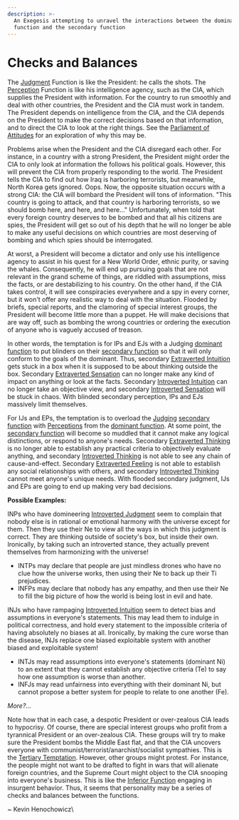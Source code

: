 ```yaml
---
description: >-
  An Exegesis attempting to unravel the interactions between the dominant
  function and the secondary function
---
```


# Checks and Balances

The [Judgment](../fundamentals/function-attitude/judgement/) Function is like the President: he calls the shots. The [Perception](../fundamentals/function-attitude/perception/) Function is like his intelligence agency, such as the CIA, which supplies the President with information. For the country to run smoothly and deal with other countries, the President and the CIA must work in tandem. The President depends on intelligence from the CIA, and the CIA depends on the President to make the correct decisions based on that information, and to direct the CIA to look at the right things. See the [Parliament of Attitudes](../exegeses-and-hypotheses/parliament-of-attitudes.md) for an exploration of why this may be.

Problems arise when the President and the CIA disregard each other. For instance, in a country with a strong President, the President might order the CIA to only look at information the follows his political goals. However, this will prevent the CIA from properly responding to the world. The President tells the CIA to find out how Iraq is harboring terrorists, but meanwhile, North Korea gets ignored. Oops. Now, the opposite situation occurs with a strong CIA: the CIA will bombard the President will tons of information. "This country is going to attack, and that country is harboring terrorists, so we should bomb here, and here, and here..." Unfortunately, when told that every foreign country deserves to be bombed and that all his citizens are spies, the President will get so out of his depth that he will no longer be able to make any useful decisions on which countries are most deserving of bombing and which spies should be interrogated.

At worst, a President will become a dictator and only use his intelligence agency to assist in his quest for a New World Order, ethnic purity, or saving the whales. Consequently, he will end up pursuing goals that are not relevant in the grand scheme of things, are riddled with assumptions, miss the facts, or are destabilizing to his country. On the other hand, if the CIA takes control, it will see conspiracies everywhere and a spy in every corner, but it won't offer any realistic way to deal with the situation. Flooded by briefs, special reports, and the clamoring of special interest groups, the President will become little more than a puppet. He will make decisions that are way off, such as bombing the wrong countries or ordering the execution of anyone who is vaguely accused of treason.

In other words, the temptation is for IPs and EJs with a Judging [dominant function](../fundamentals/function-attitude/cognitive-stack/dominant-function.md) to put blinders on their [secondary function](../fundamentals/function-attitude/cognitive-stack/secondary-function/) so that it will only conform to the goals of the dominant. Thus, secondary [Extraverted Intuition](../fundamentals/function-attitude/perception/intuition/extraverted-intuition-ne.md) gets stuck in a box when it is supposed to be about thinking outside the box. Secondary [Extraverted Sensation](../fundamentals/function-attitude/perception/sensation/extraverted-sensation-se.md) can no longer make any kind of impact on anything or look at the facts. Secondary [Introverted Intuition](../fundamentals/function-attitude/perception/intuition/introverted-intuition-ni.md) can no longer take an objective view, and secondary [Introverted Sensation](../fundamentals/function-attitude/perception/sensation/introverted-sensation-si.md) will be stuck in chaos. With blinded secondary perception, IPs and EJs massively limit themselves.

For IJs and EPs, the temptation is to overload the [Judging](../fundamentals/function-attitude/judgement/) [secondary function](../fundamentals/function-attitude/cognitive-stack/secondary-function/) with [Perceptions](../fundamentals/function-attitude/perception/) from the [dominant function](../fundamentals/function-attitude/cognitive-stack/dominant-function.md). At some point, the [secondary function](../fundamentals/function-attitude/cognitive-stack/secondary-function/) will become so muddled that it cannot make any logical distinctions, or respond to anyone's needs. Secondary [Extraverted Thinking](../fundamentals/function-attitude/judgement/thinking/extraverted-thinking-te/) is no longer able to establish any practical criteria to objectively evaluate anything, and secondary [Introverted Thinking](../fundamentals/function-attitude/judgement/thinking/introverted-thinking-ti.md) is not able to see any chain of cause-and-effect. Secondary [Extraverted Feeling](../fundamentals/function-attitude/judgement/feeling/extraverted-feeling-fe.md) is not able to establish any social relationships with others, and secondary [Introverted Thinking](../fundamentals/function-attitude/judgement/thinking/introverted-thinking-ti.md) cannot meet anyone's unique needs. With flooded secondary judgment, IJs and EPs are going to end up making very bad decisions.

**Possible Examples:**

INPs who have domineering [Introverted Judgment](../fundamentals/function-attitude/judgement/) seem to complain that nobody else is in rational or emotional harmony with the universe except for them. Then they use their Ne to view all the ways in which this judgment is correct. They are thinking outside of society's box, but inside their own. Ironically, by taking such an introverted stance, they actually prevent themselves from harmonizing with the universe!

* INTPs may declare that people are just mindless drones who have no clue how the universe works, then using their Ne to back up their Ti prejudices.
* INFPs may declare that nobody has any empathy, and then use their Ne to fill the big picture of how the world is being lost in evil and hate.

INJs who have rampaging [Introverted Intuition](../fundamentals/function-attitude/perception/intuition/introverted-intuition-ni.md) seem to detect bias and assumptions in everyone's statements. This may lead them to indulge in political correctness, and hold every statement to the impossible criteria of having absolutely no biases at all. Ironically, by making the cure worse than the disease, INJs replace one biased exploitable system with another biased and exploitable system!

* INTJs may read assumptions into everyone's statements (dominant Ni) to an extent that they cannot establish any objective criteria (Te) to say how one assumption is worse than another.
* INFJs may read unfairness into everything with their dominant Ni, but cannot propose a better system for people to relate to one another (Fe).

_More?..._

Note how that in each case, a despotic President or over-zealous CIA leads to hypocrisy. Of course, there are special interest groups who profit from a tyrannical President or an over-zealous CIA. These groups will try to make sure the President bombs the Middle East flat, and that the CIA uncovers everyone with communist/terrorist/anarchist/socialist sympathies. This is the [Tertiary Temptation](../fundamentals/function-attitude/cognitive-stack/tertiary-function/tertiary-temptation.md). However, other groups might protest. For instance, the people might not want to be drafted to fight in wars that will alienate foreign countries, and the Supreme Court might object to the CIA snooping into everyone's business. This is like the [Inferior Function](../fundamentals/function-attitude/cognitive-stack/inferior-function.md) engaging in insurgent behavior. Thus, it seems that personality may be a series of checks and balances between the functions.

\~ Kevin Henochowicz\
